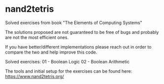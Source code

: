 # nand2tetris
Solved exercises from book "The Elements of Computing Systems"

The solutions proposed are not guaranteed to be free of bugs and probably are not the most efficient ones.

If you have better/different implementations please reach out in order to compare the two and help improve this code.

Solved exercises:
01 - Boolean Logic
02 - Boolean Arithmetic

The tools and initial setup for the exercises can be found here: https://www.nand2tetris.org/
